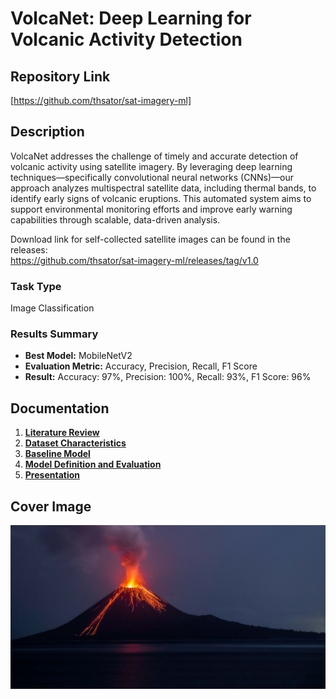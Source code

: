 # VolcaNet: Deep Learning for Volcanic Activity Detection

## Repository Link

[https://github.com/thsator/sat-imagery-ml]

## Description

VolcaNet addresses the challenge of timely and accurate detection of volcanic activity using satellite imagery. By leveraging deep learning techniques—specifically convolutional neural networks (CNNs)—our approach analyzes multispectral satellite data, including thermal bands, to identify early signs of volcanic eruptions. This automated system aims to support environmental monitoring efforts and improve early warning capabilities through scalable, data-driven analysis.

Download link for self-collected satellite images can be found in the releases:  
https://github.com/thsator/sat-imagery-ml/releases/tag/v1.0

### Task Type

Image Classification

### Results Summary

- **Best Model:** MobileNetV2
- **Evaluation Metric:** Accuracy, Precision, Recall, F1 Score
- **Result:** Accuracy: 97%, Precision: 100%, Recall: 93%, F1 Score: 96%

## Documentation

1. **[Literature Review](0_LiteratureReview/README.md)**
2. **[Dataset Characteristics](1_DatasetCharacteristics/preprocess_eruption_dates.ipynb)**
3. **[Baseline Model](2_BaselineModel/baseine_model_mobilenetv2.ipynb)**
4. **[Model Definition and Evaluation](3_Model\model_definition_evaluation.ipynb)** 
5. **[Presentation](4_Presentation/README.md)**

## Cover Image

![Project Cover Image](CoverImage/mt_ruang.jpg)
